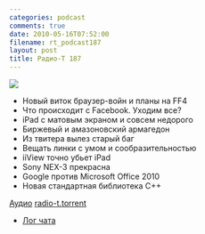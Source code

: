 ```yaml
---
categories: podcast
comments: true
date: 2010-05-16T07:52:00
filename: rt_podcast187
layout: post
title: Радио-Т 187
---
```


![](https://radio-t.com/images/radio-t/rt187.jpg)


- Новый виток браузер-войн и планы на FF4
- Что происходит с Facebook. Уходим все?
- iPad с матовым экраном и совсем недорого
- Биржевый и амазоновский армагедон
- Из твитера вылез старый баг
- Вещать линки с умом и сообразительностью
- iiView точно убьет iPad
- Sony NEX-3 прекрасна
- Google против Microsoft Office 2010
- Новая стандартная библиотека С++

[Аудио](http://archive.rucast.net/radio-t/media/rt_podcast187.mp3)
[radio-t.torrent](http://www.radio-t.com/torrents/rt_podcast187.mp3.torrent)

* [Лог чата](http://chat.radio-t.com/logs/radio-t-187.html)
<audio src="http://archive.rucast.net/radio-t/media/rt_podcast187.mp3" preload="none"></audio>
